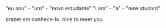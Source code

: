 "eu sou" - "um" - "novo estudante"
"i am" - "a" - "new studant"

prazer em conhece-lo.
nice to meet you.

